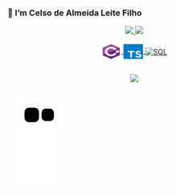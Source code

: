 ### 🔭 I’m Celso de Almeida Leite Filho

<div align="center">
  <a href="https://github.com/rafaballerini">
  <img height="180em" src="https://github-readme-stats.vercel.app/api?username=CelsoAlmeidaLF&show_icons=true&theme=transparent&include_all_commits=true&count_private=true"/>
  <img height="180em" src="https://github-readme-stats.vercel.app/api/top-langs/?username=CelsoAlmeidaLF&layout=compact&langs_count=7&theme=transparent"/>
</div>

<div style="display: inline_block" ; align="center"><br>
  
  <img align="center" alt="Csharp" height="30" width="40" src="https://raw.githubusercontent.com/devicons/devicon/master/icons/csharp/csharp-original.svg">
  <img align="center" alt="TypeScript" height="30" width="40" src="https://github.com/devicons/devicon/blob/master/icons/typescript/typescript-original.svg">
  <img align="center" alt="SQL" height="30" width="40" src="https://cdn.jsdelivr.net/gh/devicons/devicon/icons/microsoftsqlserver/microsoftsqlserver-plain.svg">
  
  <!-- not implement
    <img align="center" alt="Rafa-Python" height="30" width="40" src="https://raw.githubusercontent.com/devicons/devicon/master/icons/python/python-original.svg">
  -->
  
</div>
  
  ##
 
<div align="center"> 

  <a href="https://www.linkedin.com/in/celso-de-almeida-leite-filho-66317b1a1/" target="_blank">
    <img src="https://img.shields.io/badge/-LinkedIn-%230077B5?style=for-the-badge&logo=linkedin&logoColor=white" target="_blank">
  </a> 

</div>

![Snake animation](https://github.com/CelsoAlmeidaLF/CelsoAlmeidaLF/blob/output/github-contribution-grid-snake.svg)
